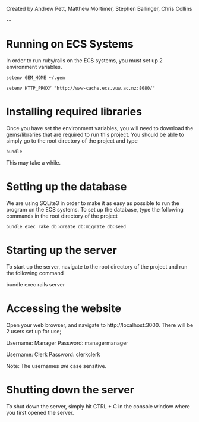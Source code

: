 Created by Andrew Pett, Matthew Mortimer, Stephen Ballinger, Chris Collins

--

Running on ECS Systems
======================

In order to run ruby/rails on the ECS systems, you must set up 2 environment variables.

`
setenv GEM_HOME ~/.gem
`

`
setenv HTTP_PROXY "http://www-cache.ecs.vuw.ac.nz:8080/"
`

Installing required libraries
=============================

Once you have set the environment variables, you will need to download the gems/libraries that are required to run this project. You should be able to simply go to the root directory of the project and type

`bundle`

This may take a while.

Setting up the database
=======================
We are using SQLite3 in order to make it as easy as possible to run the program on the ECS systems. 
To set up the database, type the following commands in the root directory of the project

`bundle exec rake db:create db:migrate db:seed`

Starting up the server
======================
To start up the server, navigate to the root directory of the project and run the following command

bundle exec rails server

Accessing the website
=====================
Open your web browser, and navigate to http://localhost:3000.
There will be 2 users set up for use;

Username: Manager
Password: managermanager

Username: Clerk
Password: clerkclerk

Note: The usernames _are_ case sensitive.

Shutting down the server
========================
To shut down the server, simply hit CTRL + C in the console window where you first opened the server.
